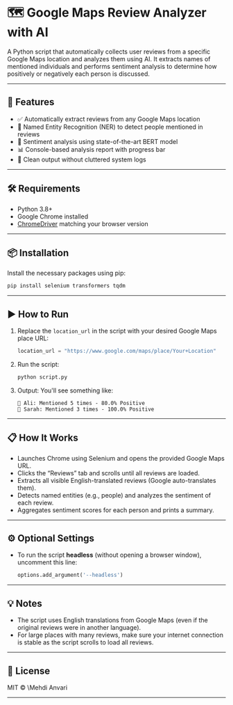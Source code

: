 # 🗺️ Google Maps Review Analyzer with AI

A Python script that automatically collects user reviews from a specific Google Maps location and analyzes them using AI. It extracts names of mentioned individuals and performs sentiment analysis to determine how positively or negatively each person is discussed.

---

## 🚀 Features

- ✅ Automatically extract reviews from any Google Maps location
- 🧠 Named Entity Recognition (NER) to detect people mentioned in reviews
- 🤖 Sentiment analysis using state-of-the-art BERT model
- 📊 Console-based analysis report with progress bar
- 🧼 Clean output without cluttered system logs

---

## 🛠️ Requirements

- Python 3.8+
- Google Chrome installed
- [ChromeDriver](https://sites.google.com/chromium.org/driver/) matching your browser version

---

## 📦 Installation

Install the necessary packages using pip:

```bash
pip install selenium transformers tqdm
````


---


## ▶️ How to Run

1. Replace the `location_url` in the script with your desired Google Maps place URL:

   ```python
   location_url = "https://www.google.com/maps/place/Your+Location"
   ```

2. Run the script:

   ```bash
   python script.py
   ```

3. Output:
   You'll see something like:

   ```
   👤 Ali: Mentioned 5 times - 80.0% Positive
   👤 Sarah: Mentioned 3 times - 100.0% Positive
   ```

---

## 📋 How It Works

* Launches Chrome using Selenium and opens the provided Google Maps URL.
* Clicks the “Reviews” tab and scrolls until all reviews are loaded.
* Extracts all visible English-translated reviews (Google auto-translates them).
* Detects named entities (e.g., people) and analyzes the sentiment of each review.
* Aggregates sentiment scores for each person and prints a summary.

---

## ⚙️ Optional Settings

* To run the script **headless** (without opening a browser window), uncomment this line:

  ```python
  options.add_argument('--headless')
  ```

---

## 💡 Notes

* The script uses English translations from Google Maps (even if the original reviews were in another language).
* For large places with many reviews, make sure your internet connection is stable as the script scrolls to load all reviews.

---

## 📄 License

MIT © \Mehdi Anvari

---


